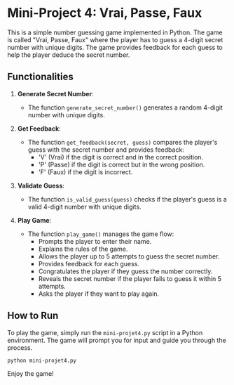 # Mini-Project 4: Vrai, Passe, Faux

This is a simple number guessing game implemented in Python. The game is called "Vrai, Passe, Faux" where the player has to guess a 4-digit secret number with unique digits. The game provides feedback for each guess to help the player deduce the secret number.

## Functionalities

1. **Generate Secret Number**:
    - The function `generate_secret_number()` generates a random 4-digit number with unique digits.

2. **Get Feedback**:
    - The function `get_feedback(secret, guess)` compares the player's guess with the secret number and provides feedback:
        - 'V' (Vrai) if the digit is correct and in the correct position.
        - 'P' (Passe) if the digit is correct but in the wrong position.
        - 'F' (Faux) if the digit is incorrect.

3. **Validate Guess**:
    - The function `is_valid_guess(guess)` checks if the player's guess is a valid 4-digit number with unique digits.

4. **Play Game**:
    - The function `play_game()` manages the game flow:
        - Prompts the player to enter their name.
        - Explains the rules of the game.
        - Allows the player up to 5 attempts to guess the secret number.
        - Provides feedback for each guess.
        - Congratulates the player if they guess the number correctly.
        - Reveals the secret number if the player fails to guess it within 5 attempts.
        - Asks the player if they want to play again.

## How to Run

To play the game, simply run the `mini-projet4.py` script in a Python environment. The game will prompt you for input and guide you through the process.

```bash
python mini-projet4.py
```

Enjoy the game!